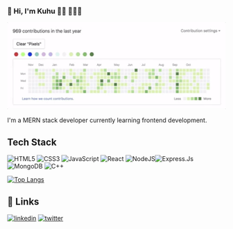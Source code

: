 ### 🚀 Hi, I'm Kuhu 👋🏾 👩🏾‍💻


<img src="contributions-giphy.gif" height="200px" width="800px" />


I'm a MERN stack developer currently learning frontend development.






## Tech Stack

![HTML5](https://img.shields.io/badge/html5-%23E34F26.svg?style=for-the-badge&logo=html5&logoColor=white) ![CSS3](https://img.shields.io/badge/css3-%231572B6.svg?style=for-the-badge&logo=css3&logoColor=white) ![JavaScript](https://img.shields.io/badge/javascript-%23323330.svg?style=for-the-badge&logo=javascript&logoColor=%23F7DF1E) ![React](https://img.shields.io/badge/react-%232C8EBB.svg?style=for-the-badge&logo=React&logoColor=white)  ![NodeJS](https://img.shields.io/badge/node.js-6DA55F?style=for-the-badge&logo=node.js&logoColor=white)![Express.Js](https://img.shields.io/badge/Express.js-%234ea94b.svg?style=for-the-badge&logo=mongodb&logoColor=yellow) ![MongoDB](https://img.shields.io/badge/MongoDB-%234ea94b.svg?style=for-the-badge&logo=mongodb&logoColor=white)   ![C++](https://img.shields.io/badge/C++-%23323330.svg?style=for-the-badge&logo=C&logoColor=white) 




[![Top Langs](https://github-readme-stats.vercel.app/api/top-langs/?username=b-kuhu&hide=php&theme=tokyonight&langs_count=8&layout=compact)](https://github.com/anuraghazra/github-readme-stats)

## 🔗 Links

[![linkedin](https://img.shields.io/badge/linkedin-0A66C2?style=for-the-badge&logo=linkedin&logoColor=white)](https://www.linkedin.com/in/kuhu-bhatnagar-a4486a156/)
[![twitter](https://img.shields.io/badge/twitter-1DA1F2?style=for-the-badge&logo=twitter&logoColor=white)](https://twitter.com/b_kuhu)


